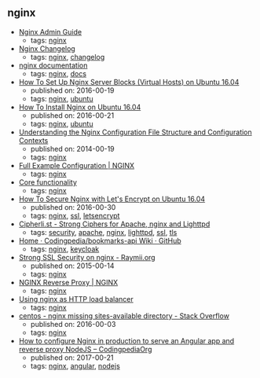 nginx
---
* [Nginx Admin Guide](https://www.nginx.com/resources/admin-guide/)
    * tags: [nginx](../tags/nginx.md)
* [Nginx Changelog](http://nginx.org/en/CHANGES)
    * tags: [nginx](../tags/nginx.md), [changelog](../tags/changelog.md)
* [nginx documentation](https://nginx.org/en/docs/)
    * tags: [nginx](../tags/nginx.md), [docs](../tags/docs.md)
* [How To Set Up Nginx Server Blocks (Virtual Hosts) on Ubuntu 16.04](https://www.digitalocean.com/community/tutorials/how-to-set-up-nginx-server-blocks-virtual-hosts-on-ubuntu-16-04)
    * published on: 2016-00-19
    * tags: [nginx](../tags/nginx.md), [ubuntu](../tags/ubuntu.md)
* [How To Install Nginx on Ubuntu 16.04 ](https://www.digitalocean.com/community/tutorials/how-to-install-nginx-on-ubuntu-16-04)
    * published on: 2016-00-21
    * tags: [nginx](../tags/nginx.md), [ubuntu](../tags/ubuntu.md)
* [Understanding the Nginx Configuration File Structure and Configuration Contexts](https://www.digitalocean.com/community/tutorials/understanding-the-nginx-configuration-file-structure-and-configuration-contexts)
    * published on: 2014-00-19
    * tags: [nginx](../tags/nginx.md)
* [Full Example Configuration | NGINX](https://www.nginx.com/resources/wiki/start/topics/examples/full/)
    * tags: [nginx](../tags/nginx.md)
* [Core functionality](http://nginx.org/en/docs/ngx_core_module.html)
    * tags: [nginx](../tags/nginx.md)
* [How To Secure Nginx with Let's Encrypt on Ubuntu 16.04](https://www.digitalocean.com/community/tutorials/how-to-secure-nginx-with-let-s-encrypt-on-ubuntu-16-04)
    * published on: 2016-00-30
    * tags: [nginx](../tags/nginx.md), [ssl](../tags/ssl.md), [letsencrypt](../tags/letsencrypt.md)
* [Cipherli.st - Strong Ciphers for Apache, nginx and Lighttpd](https://cipherli.st/)
    * tags: [security](../tags/security.md), [apache](../tags/apache.md), [nginx](../tags/nginx.md), [lighttpd](../tags/lighttpd.md), [ssl](../tags/ssl.md), [tls](../tags/tls.md)
* [Home · Codingpedia/bookmarks-api Wiki · GitHub](https://github.com/Codingpedia/bookmarks-api/wiki)
    * tags: [nginx](../tags/nginx.md), [keycloak](../tags/keycloak.md)
* [Strong SSL Security on nginx - Raymii.org](https://raymii.org/s/tutorials/Strong_SSL_Security_On_nginx.html)
    * published on: 2015-00-14
    * tags: [nginx](../tags/nginx.md)
* [NGINX Reverse Proxy | NGINX](https://www.nginx.com/resources/admin-guide/reverse-proxy/)
    * tags: [nginx](../tags/nginx.md)
* [Using nginx as HTTP load balancer](http://nginx.org/en/docs/http/load_balancing.html)
    * tags: [nginx](../tags/nginx.md)
* [centos - nginx missing sites-available directory - Stack Overflow](https://stackoverflow.com/questions/17413526/nginx-missing-sites-available-directory)
    * published on: 2016-00-03
    * tags: [nginx](../tags/nginx.md)
* [How to configure Nginx in production to serve an Angular app and reverse proxy NodeJS – CodingpediaOrg](http://www.codingpedia.org/ama/how-to-configure-nginx-in-production-to-serve-angular-app-and-reverse-proxy-nodejs)
    * published on: 2017-00-21
    * tags: [nginx](../tags/nginx.md), [angular](../tags/angular.md), [nodejs](../tags/nodejs.md)
